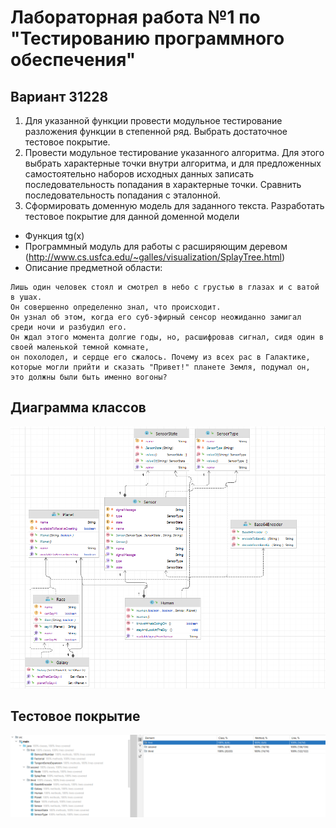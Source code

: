 # Лабораторная работа №1 по "Тестированию программного обеспечения"

## Вариант 31228

1. Для указанной функции провести модульное тестирование разложения функции в степенной ряд. Выбрать достаточное тестовое покрытие.
2. Провести модульное тестирование указанного алгоритма. Для этого выбрать характерные точки внутри алгоритма, и для предложенных самостоятельно наборов исходных данных записать последовательность попадания в характерные точки. Сравнить последовательность попадания с эталонной.
3. Сформировать доменную модель для заданного текста.  Разработать тестовое покрытие для данной доменной модели


- Функция tg(x)
- Программный модуль для работы с расширяющим деревом (http://www.cs.usfca.edu/~galles/visualization/SplayTree.html)
- Описание предметной области:
```
Лишь один человек стоял и смотрел в небо с грустью в глазах и с ватой в ушах.
Он совершенно определенно знал, что происходит.
Он узнал об этом, когда его суб-эфирный сенсор неожиданно замигал среди ночи и разбудил его.
Он ждал этого момента долгие годы, но, расшифровав сигнал, сидя один в своей маленькой темной комнате,
он похолодел, и сердце его сжалось. Почему из всех рас в Галактике,
которые могли прийти и сказать "Привет!" планете Земля, подумал он, это должны были быть именно вогоны?
```

## Диаграмма классов
![img.png](reports/img.png)

## Тестовое покрытие
![img_1.png](reports/img_1.png)